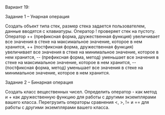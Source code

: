 Вариант 19:

Задание 1 – Унарная операция

Создать объект типа стек, размер стека задается пользователем, данные вводятся с клавиатуры. Оператор ! проверяет стек на пустоту. Оператор ++ (префиксная форма, дружественная функция) увеличивает все значения в стеке на максимальное значение, которое в нем хранится, ++ (постфиксная форма, дружественная функция) увеличивает все значения в стеке на минимальное значение, которое в нем хранится, -- (префиксная форма, метод) уменьшает все значения в стеке на максимальное значение, которое в нем хранится, -- (постфиксная форма, метод) уменьшает все значения в стеке на минимальное значение, которое в нем хранится.

Задание 2 – Бинарная операция

Создать класс вещественных чисел. Определить оператор - как метод и + как дружественную функцию для работы с другими экземплярами вашего класса. Перегрузить операторы сравнения <, >, != и == для работы с другими экземплярами вашего класса. 
